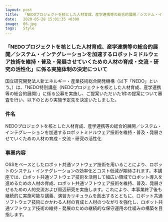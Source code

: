 ```yaml
---
layout: post
title:  「NEDOプロジェクトを核とした人材育成、産学連携等の総合的展開／システム・インテグレーションを加速するロボットミドルウェア技術を維持・普及・発展させていくための人材の育成・交流・研究の活性化」に係る実施体制の決定について
date:   2020-05-28 15:01:35 +0300
image:  06.jpg
tags:   Style
---
```


### 「NEDOプロジェクトを核とした人材育成、産学連携等の総合的展開／システム・インテグレーションを加速するロボットミドルウェア技術を維持・普及・発展させていくための人材の育成・交流・研究の活性化」に係る実施体制の決定について

国立研究開発法人新エネルギー・産業技術総合開発機構（以下「NEDO」という。）は、「NEDO特別講座（NEDOプロジェクトを核とした人材育成、産学連携等の総合的展開）」に係る公募を実施し、ご提案いただいた1件の提案について審査を行い、以下のとおり実施予定先を決定いたしました。

### 件名

NEDOプロジェクトを核とした人材育成、産学連携等の総合的展開／システム・インテグレーションを加速するロボットミドルウェア技術を維持・普及・発展させていくための人材の育成・交流・研究の活性化

### 事業内容

OSSをベースとしたロボット共通ソフトウェア技術を用いることにより、ロボットのシステム・インテグレーションの効率化とコスト低減が期待されます。本講座では、ロボット共通ソフトウェア技術を活用して幅広い領域でロボット導入を進めるための人材の育成、ロボット共通ソフトウェア技術を維持、普及、発展させるための人的交流および周辺研究を実施します。これにより、本事業終了後も継続的に実施可能な講義、演習カリキュラムを創出するとともに、ロボット共通ソフトウェア技術にかかわる人材の育成と人材のつながりを強化し、ロボット共通ソフトウェア技術の維持・発展のための継続的な保守運用の仕組みの構築を目指します。

